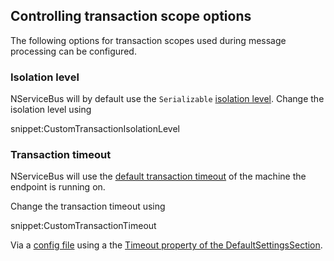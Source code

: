 ## Controlling transaction scope options

The following options for transaction scopes used during message processing can be configured.


### Isolation level

NServiceBus will by default use the `Serializable` [isolation level](https://msdn.microsoft.com/en-us/library/system.transactions.isolationlevel). Change the isolation level using

snippet:CustomTransactionIsolationLevel


### Transaction timeout

NServiceBus will use the [default transaction timeout](https://msdn.microsoft.com/en-us/library/system.transactions.transactionmanager.defaulttimeout) of the machine the endpoint is running on.

Change the transaction timeout using

snippet:CustomTransactionTimeout

Via a [config file](https://msdn.microsoft.com/en-us/library/1xtk877y.aspx) using a the [Timeout property of the DefaultSettingsSection](https://msdn.microsoft.com/en-us/library/system.transactions.configuration.defaultsettingssection.timeout.aspx).
